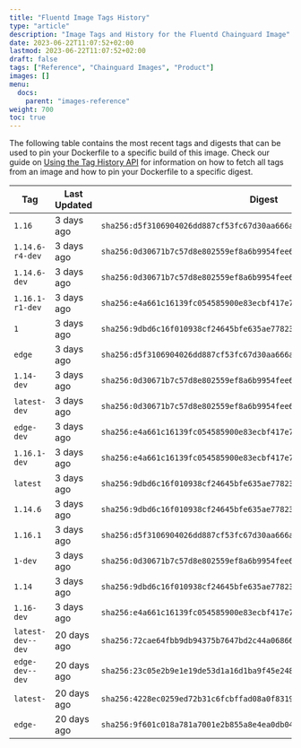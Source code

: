 ```yaml
---
title: "Fluentd Image Tags History"
type: "article"
description: "Image Tags and History for the Fluentd Chainguard Image"
date: 2023-06-22T11:07:52+02:00
lastmod: 2023-06-22T11:07:52+02:00
draft: false
tags: ["Reference", "Chainguard Images", "Product"]
images: []
menu:
  docs:
    parent: "images-reference"
weight: 700
toc: true
---
```


The following table contains the most recent tags and digests that can be used to pin your Dockerfile to a specific build of this image. Check our guide on [Using the Tag History API](/chainguard/chainguard-images/using-the-tag-history-api/) for information on how to fetch all tags from an image and how to pin your Dockerfile to a specific digest.

| Tag               | Last Updated | Digest                                                                    |
|-------------------|--------------|---------------------------------------------------------------------------|
| `1.16`            | 3 days ago   | `sha256:d5f3106904026dd887cf53fc67d30aa666ad88597f7a039fae95f2196077831c` |
| `1.14.6-r4-dev`   | 3 days ago   | `sha256:0d30671b7c57d8e802559ef8a6b9954fee6fe2371eff7a1b105e83f774163be6` |
| `1.14.6-dev`      | 3 days ago   | `sha256:0d30671b7c57d8e802559ef8a6b9954fee6fe2371eff7a1b105e83f774163be6` |
| `1.16.1-r1-dev`   | 3 days ago   | `sha256:e4a661c16139fc054585900e83ecbf417e7e90312e0368aafb9a45119f732454` |
| `1`               | 3 days ago   | `sha256:9dbd6c16f010938cf24645bfe635ae77823c2bfd3217f01a03beeed2fd655833` |
| `edge`            | 3 days ago   | `sha256:d5f3106904026dd887cf53fc67d30aa666ad88597f7a039fae95f2196077831c` |
| `1.14-dev`        | 3 days ago   | `sha256:0d30671b7c57d8e802559ef8a6b9954fee6fe2371eff7a1b105e83f774163be6` |
| `latest-dev`      | 3 days ago   | `sha256:0d30671b7c57d8e802559ef8a6b9954fee6fe2371eff7a1b105e83f774163be6` |
| `edge-dev`        | 3 days ago   | `sha256:e4a661c16139fc054585900e83ecbf417e7e90312e0368aafb9a45119f732454` |
| `1.16.1-dev`      | 3 days ago   | `sha256:e4a661c16139fc054585900e83ecbf417e7e90312e0368aafb9a45119f732454` |
| `latest`          | 3 days ago   | `sha256:9dbd6c16f010938cf24645bfe635ae77823c2bfd3217f01a03beeed2fd655833` |
| `1.14.6`          | 3 days ago   | `sha256:9dbd6c16f010938cf24645bfe635ae77823c2bfd3217f01a03beeed2fd655833` |
| `1.16.1`          | 3 days ago   | `sha256:d5f3106904026dd887cf53fc67d30aa666ad88597f7a039fae95f2196077831c` |
| `1-dev`           | 3 days ago   | `sha256:0d30671b7c57d8e802559ef8a6b9954fee6fe2371eff7a1b105e83f774163be6` |
| `1.14`            | 3 days ago   | `sha256:9dbd6c16f010938cf24645bfe635ae77823c2bfd3217f01a03beeed2fd655833` |
| `1.16-dev`        | 3 days ago   | `sha256:e4a661c16139fc054585900e83ecbf417e7e90312e0368aafb9a45119f732454` |
| `latest-dev--dev` | 20 days ago  | `sha256:72cae64fbb9db94375b7647bd2c44a068662dbedbcc288fd6301e4ec2166bdad` |
| `edge-dev--dev`   | 20 days ago  | `sha256:23c05e2b9e1e19de53d1a16d1ba9f45e2489b72dccc8dfdd226dea9ca4d627af` |
| `latest-`         | 20 days ago  | `sha256:4228ec0259ed72b31c6fcbffad08a0f831988ea584109f8df1be32ebf1bdcc15` |
| `edge-`           | 20 days ago  | `sha256:9f601c018a781a7001e2b855a8e4ea0db0469026dc4e9de79b1a9773ca353b8c` |
